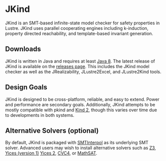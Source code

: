 JKind
=====

JKind is an SMT-based infinite-state model checker for safety
properties in Lustre. JKind uses parallel cooperating engines
including k-induction, property directed reachability, and
template-based invariant generation.

Downloads
---------

JKind is written in Java and requires at least [Java
8](https://java.com/download). The latest release of JKind is available on the
[releases page](https://github.com/agacek/jkind/releases). This includes the
JKind model checker as well as the JRealizability, JLustre2Excel, and
JLustre2Kind tools.

Design Goals
------------

JKind is designed to be cross-platform, reliable, and easy to
extend. Power and performance are secondary goals. Additionally,
JKind attempts to be mostly compatible with pkind and [Kind
2](http://kind2-mc.github.io/kind2/), though this varies over
time due to developments in both systems.


Alternative Solvers (optional)
------------------------------

By default, JKind is packaged with [SMTInterpol](http://ultimate.informatik.uni-freiburg.de/smtinterpol/) 
as its underlying SMT solver. Advanced users may wish to install alternative solvers such as 
[Z3](https://github.com/Z3Prover/z3),
[Yices (version 1)](http://yices.csl.sri.com/download-yices1.shtml) 
[Yices 2](http://yices.csl.sri.com/index.shtml),
[CVC4](http://cvc4.cs.nyu.edu/web/), or
[MathSAT](http://mathsat.fbk.eu/).
